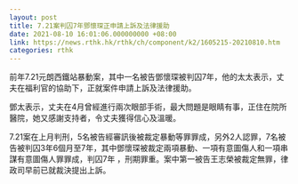 ```yaml
---
layout: post
title: 7.21案判囚7年鄧懷琛正申請上訴及法律援助
date: 2021-08-10 16:01:06.000000000 +08:00
link: https://news.rthk.hk/rthk/ch/component/k2/1605215-20210810.htm
categories: rthk
---
```


前年7.21元朗西鐵站暴動案，其中一名被告鄧懷琛被判囚7年，他的太太表示，丈夫在福利官的協助下，正就案件申請上訴及法律援助。

鄧太表示，丈夫在4月曾經進行兩次眼部手術，最大問題是眼睛有事，正住在院所醫院，她又感謝支持者，令丈夫獲得信心及溫暖。

7.21案在上月判刑，5名被告經審訊後被裁定暴動等罪罪成，另外2人認罪，7名被告被判囚3年6個月至7年，其中鄧懷琛被裁定兩項暴動、一項有意圖傷人和一項串謀有意圖傷人罪罪成，判囚7年 ，刑期罪重。案中第一被告王志榮被裁定無罪，律政司早前已就裁決提出上訴。
